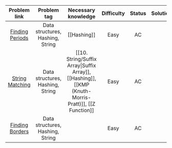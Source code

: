 |                       Problem link                       |           Problem tag            |                                         Necessary knowledge                                          | Difficulty | Status | Solution |
| :------------------------------------------------------: | :------------------------------: | :--------------------------------------------------------------------------------------------------: | :--------: | :----: | :------: |
| [Finding Periods](https://cses.fi/problemset/task/1733/) | Data structures, Hashing, String |                                             [[Hashing]]                                              |    Easy    |   AC   |          |
| [String Matching](https://cses.fi/problemset/task/1753)  | Data structures, Hashing, String | [[10. String/Suffix Array\|Suffix Array]], [[Hashing]], [[KMP (Knuth-Morris-Pratt)]], [[Z Function]] |    Easy    |   AC   |          |
| [Finding Borders](https://cses.fi/problemset/task/1732/) | Data structures, Hashing, String |                                                                                                      |    Easy    |   AC   |          |
